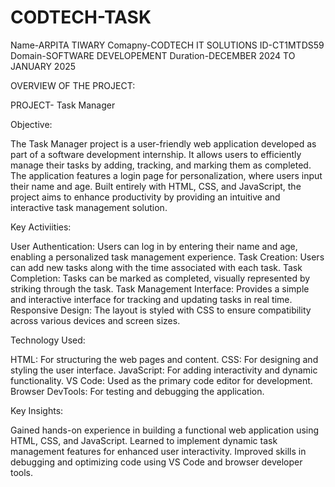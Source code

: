 # CODTECH-TASK
Name-ARPITA TIWARY
Comapny-CODTECH IT SOLUTIONS
ID-CT1MTDS59
Domain-SOFTWARE DEVELOPEMENT
Duration-DECEMBER 2024 TO JANUARY 2025

OVERVIEW OF THE PROJECT:

PROJECT- Task Manager

Objective:

The Task Manager project is a user-friendly web application developed as part of a software development internship. It allows users to efficiently manage their tasks by adding, tracking, and marking them as completed. The application features a login page for personalization, where users input their name and age. Built entirely with HTML, CSS, and JavaScript, the project aims to enhance productivity by providing an intuitive and interactive task management solution.

Key Activiities:

User Authentication: Users can log in by entering their name and age, enabling a personalized task management experience.
Task Creation: Users can add new tasks along with the time associated with each task.
Task Completion: Tasks can be marked as completed, visually represented by striking through the task.
Task Management Interface: Provides a simple and interactive interface for tracking and updating tasks in real time.
Responsive Design: The layout is styled with CSS to ensure compatibility across various devices and screen sizes.

Technology Used:

HTML: For structuring the web pages and content.
CSS: For designing and styling the user interface.
JavaScript: For adding interactivity and dynamic functionality.
VS Code: Used as the primary code editor for development.
Browser DevTools: For testing and debugging the application.

Key Insights:

Gained hands-on experience in building a functional web application using HTML, CSS, and JavaScript.
Learned to implement dynamic task management features for enhanced user interactivity.
Improved skills in debugging and optimizing code using VS Code and browser developer tools.





